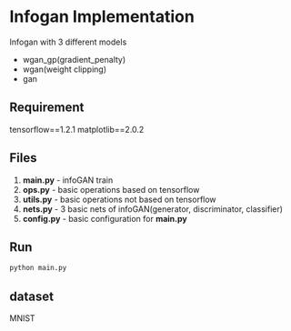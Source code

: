 # Infogan Implementation
Infogan with 3 different models  
* wgan_gp(gradient_penalty)
* wgan(weight clipping)
* gan

## Requirement
tensorflow==1.2.1
matplotlib==2.0.2

## Files
1. **main.py** - infoGAN train
2. **ops.py** - basic operations based on tensorflow
3. **utils.py** - basic operations not based on tensorflow
4. **nets.py** - 3 basic nets of infoGAN(generator, discriminator, classifier)
5. **config.py** - basic configuration for **main.py**

## Run
```bash
python main.py
```

## dataset
MNIST
